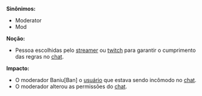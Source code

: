 **Sinônimos:**
* Moderator
* Mod

**Noção:**
* Pessoa escolhidas pelo [streamer](Streamer) ou [twitch](Twitch) para garantir o cumprimento das regras no [chat](Group-Chat).

**Impacto:**
* O moderador Baniu[Ban] o [usuário](User) que estava sendo incômodo no [chat](Group-Chat).
* O moderador alterou as permissões do [chat](Group-Chat).

